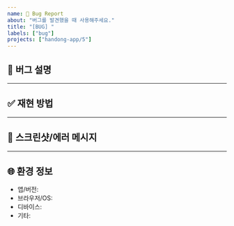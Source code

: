 ```yaml
---
name: 🐛 Bug Report
about: "버그를 발견했을 때 사용해주세요."
title: "[BUG] "
labels: ["bug"]
projects: ["handong-app/5"]
---
```


<!-- CMS 이슈 가이드 -->
<!-- 가이드이므로 필요없는 내용은 지워주셔도 됩니다! -->

## 🐞 버그 설명
<!-- 어떤 문제가 발생했는지 명확하고 간결하게 설명해주세요 
e.g., 로그인 버튼을 눌러도 응답이 없습니다. -->

___ 

## ✅ 재현 방법
<!-- 문제가 발생하는 단계를 순서대로 적어주세요
e.g., 
1. 로그인 페이지 접속
2. 아이디와 비밀번호 입력
3. 로그인 버튼 클릭
4. 아무런 반응 없음 -->

___ 

## 📸 스크린샷/에러 메시지
<!-- 화면 캡처 또는 에러 로그가 있다면 첨부해주세요 -->

___ 

## 🌐 환경 정보
-  앱/버전: <!--[e.g., handong-feed-app v1.0.0]-->
- 브라우저/OS: <!--[e.g., Chrome 123, macOS Sequoia]-->
- 디바이스: <!--[e.g., MacBook Pro M3 pro]-->
- 기타: <!--[e.g., VPN 사용 여부 등]-->